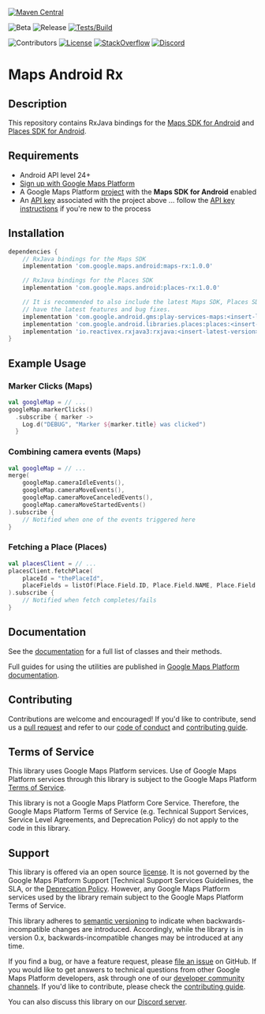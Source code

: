 [![Maven Central](https://img.shields.io/maven-central/v/com.google.maps.android/maps-rx)](https://maven-badges.herokuapp.com/maven-central/com.google.maps.android/maps-rx)

![Beta](https://img.shields.io/badge/stability-beta-yellow)
![Release](https://github.com/googlemaps/android-maps-rx/workflows/Release/badge.svg)
[![Tests/Build](https://github.com/googlemaps/android-maps-rx/actions/workflows/test.yml/badge.svg)](https://github.com/googlemaps/android-maps-rx/actions/workflows/test.yml)

![Contributors](https://img.shields.io/github/contributors/googlemaps/android-maps-rx?color=green)
[![License](https://img.shields.io/github/license/googlemaps/android-maps-rx?color=blue)][license]
[![StackOverflow](https://img.shields.io/stackexchange/stackoverflow/t/google-maps?color=orange&label=google-maps&logo=stackoverflow)](https://stackoverflow.com/questions/tagged/google-maps)
[![Discord](https://img.shields.io/discord/676948200904589322?color=6A7EC2&logo=discord&logoColor=ffffff)][Discord server]

# Maps Android Rx

## Description

This repository contains RxJava bindings for the [Maps SDK for Android](maps-sdk) and [Places SDK for Android](places-sdk).

## Requirements

- Android API level 24+
- [Sign up with Google Maps Platform]
- A Google Maps Platform [project] with the **Maps SDK for Android** enabled
- An [API key] associated with the project above ... follow the [API key instructions] if you're new to the process

## Installation

```groovy
dependencies {
    // RxJava bindings for the Maps SDK
    implementation 'com.google.maps.android:maps-rx:1.0.0'

    // RxJava bindings for the Places SDK
    implementation 'com.google.maps.android:places-rx:1.0.0'

    // It is recommended to also include the latest Maps SDK, Places SDK and RxJava so you
    // have the latest features and bug fixes.
    implementation 'com.google.android.gms:play-services-maps:<insert-latest-version>'
    implementation 'com.google.android.libraries.places:places:<insert-latest-version>'
    implementation 'io.reactivex.rxjava3:rxjava:<insert-latest-version>'
}
```

## Example Usage

### Marker Clicks (Maps)

```kotlin
val googleMap = // ...
googleMap.markerClicks()
  .subscribe { marker ->
    Log.d("DEBUG", "Marker ${marker.title} was clicked")
  }
```

### Combining camera events (Maps)

```kotlin
val googleMap = // ...
merge(
    googleMap.cameraIdleEvents(),
    googleMap.cameraMoveEvents(),
    googleMap.cameraMoveCanceledEvents(),
    googleMap.cameraMoveStartedEvents()
).subscribe {
    // Notified when one of the events triggered here
}
```

### Fetching a Place (Places)

```kotlin
val placesClient = // ...
placesClient.fetchPlace(
    placeId = "thePlaceId",
    placeFields = listOf(Place.Field.ID, Place.Field.NAME, Place.Field.ADDRESS)
).subscribe {
    // Notified when fetch completes/fails
}
```

## Documentation

See the [documentation] for a full list of classes and their methods.

Full guides for using the utilities are published in
[Google Maps Platform documentation](https://developers.google.com/maps/documentation/android-sdk/utility).

## Contributing

Contributions are welcome and encouraged! If you'd like to contribute, send us a [pull request] and refer to our [code of conduct] and [contributing guide].

## Terms of Service

This library uses Google Maps Platform services. Use of Google Maps Platform services through this library is subject to the Google Maps Platform [Terms of Service].

This library is not a Google Maps Platform Core Service. Therefore, the Google Maps Platform Terms of Service (e.g. Technical Support Services, Service Level Agreements, and Deprecation Policy) do not apply to the code in this library.

## Support

This library is offered via an open source [license]. It is not governed by the Google Maps Platform Support [Technical Support Services Guidelines, the SLA, or the [Deprecation Policy]. However, any Google Maps Platform services used by the library remain subject to the Google Maps Platform Terms of Service.

This library adheres to [semantic versioning] to indicate when backwards-incompatible changes are introduced. Accordingly, while the library is in version 0.x, backwards-incompatible changes may be introduced at any time.

If you find a bug, or have a feature request, please [file an issue] on GitHub. If you would like to get answers to technical questions from other Google Maps Platform developers, ask through one of our [developer community channels]. If you'd like to contribute, please check the [contributing guide].

You can also discuss this library on our [Discord server].

[API key]: https://developers.google.com/maps/documentation/android-sdk/get-api-key
[API key instructions]: https://developers.google.com/maps/documentation/android-sdk/config#step_3_add_your_api_key_to_the_project
[gmp-start]: https://console.cloud.google.com/google/maps-apis/start
[maps-sdk]: https://developers.google.com/maps/documentation/android-sdk
[places-sdk]: https://developers.google.com/maps/documentation/places/android-sdk
[documentation]: https://googlemaps.github.io/android-maps-rx
[jetpack-rx]: https://developer.android.com/jetpack/compose

[code of conduct]: ?tab=coc-ov-file#readme
[contributing guide]: CONTRIBUTING.md
[Deprecation Policy]: https://cloud.google.com/maps-platform/terms
[developer community channels]: https://developers.google.com/maps/developer-community
[Discord server]: https://discord.gg/hYsWbmk
[file an issue]: https://github.com/googlemaps/android-maps-rx/issues/new/choose
[license]: LICENSE
[project]: https://developers.google.com/maps/documentation/android-sdk/cloud-setup
[pull request]: https://github.com/googlemaps/android-maps-rx/compare
[semantic versioning]: https://semver.org
[Sign up with Google Maps Platform]: https://console.cloud.google.com/google/maps-apis/start
[similar inquiry]: https://github.com/googlemaps/android-maps-rx/issues
[SLA]: https://cloud.google.com/maps-platform/terms/sla
[Technical Support Services Guidelines]: https://cloud.google.com/maps-platform/terms/tssg
[Terms of Service]: https://cloud.google.com/maps-platform/terms
